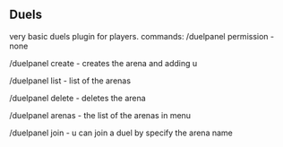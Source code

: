 ## Duels
very basic duels plugin for players.
commands:
/duelpanel permission - none

/duelpanel create <name> - creates the arena and adding u   

/duelpanel list - list of the arenas
  
/duelpanel delete <name> - deletes the arena
  
/duelpanel arenas - the list of the arenas in menu
  
/duelpanel join <name> - u can join a duel by specify the arena name
